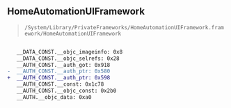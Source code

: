 ## HomeAutomationUIFramework

> `/System/Library/PrivateFrameworks/HomeAutomationUIFramework.framework/HomeAutomationUIFramework`

```diff

   __DATA_CONST.__objc_imageinfo: 0x8
   __DATA_CONST.__objc_selrefs: 0x28
   __AUTH_CONST.__auth_got: 0x918
-  __AUTH_CONST.__auth_ptr: 0x580
+  __AUTH_CONST.__auth_ptr: 0x598
   __AUTH_CONST.__const: 0x1c78
   __AUTH_CONST.__objc_const: 0x2b0
   __AUTH.__objc_data: 0xa0

```
